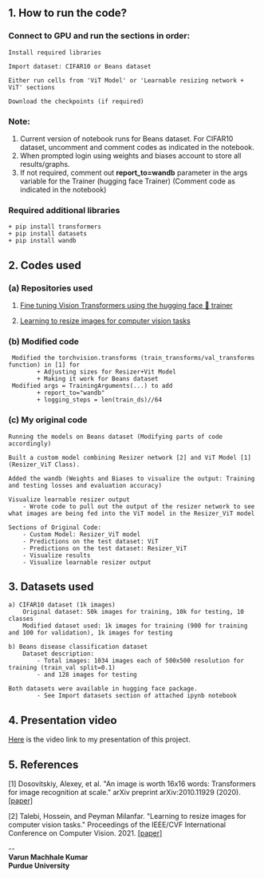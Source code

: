 ## 1. How to run the code?
 ### Connect to GPU and run the sections in order:
   	Install required libraries
	
	Import dataset: CIFAR10 or Beans dataset
	
	Either run cells from 'ViT Model' or 'Learnable resizing network + ViT' sections
 	
	Download the checkpoints (if required)
	
   ### Note:  
   1. Current version of notebook runs for Beans dataset. For CIFAR10 dataset, uncomment and comment codes as indicated in the notebook.  
   2. When prompted login using weights and biases account to store all results/graphs.   
   3. If not required, comment out **report_to=wandb** parameter in the args variable for the Trainer (hugging face Trainer) (Comment code as indicated in the notebook)
   ### Required additional libraries
	+ pip install transformers
	+ pip install datasets
	+ pip install wandb

## 2. Codes used

  ### (a) Repositories used 
	
1. [Fine tuning Vision Transformers using the hugging face 🤗 trainer](https://github.com/NielsRogge/Transformers-Tutorials/blob/master/VisionTransformer/Fine_tuning_the_Vision_Transformer_on_CIFAR_10_with_the_🤗_Trainer.ipynb)
	
2. [Learning to resize images for computer vision tasks](https://github.com/yundaehyuck/Learning-to-resize-images-for-computer-vision-tasks/blob/main/resizing_network.ipynb)
  
  ### (b) Modified code

	 Modified the torchvision.transforms (train_transforms/val_transforms function) in [1] for
			+ Adjusting sizes for Resizer+Vit Model
			+ Making it work for Beans dataset
	 Modified args = TrainingArguments(...) to add
			+ report_to="wandb"
			+ logging_steps = len(train_ds)//64

  ### (c) My original code
	 
 	Running the models on Beans dataset (Modifying parts of code accordingly)
	
	Built a custom model combining Resizer network [2] and ViT Model [1] (Resizer_ViT Class).
	
	Added the wandb (Weights and Biases to visualize the output: Training and testing losses and evaluation accuracy)
	
	Visualize learnable resizer output
	 	- Wrote code to pull out the output of the resizer network to see what images are being fed into the ViT model in the Resizer_ViT model

	Sections of Original Code:
		- Custom Model: Resizer_ViT model
		- Predictions on the test dataset: ViT
		- Predictions on the test dataset: Resizer_ViT
		- Visualize results
		- Visualize learnable resizer output
## 3. Datasets used

	a) CIFAR10 dataset (1k images)
		Original dataset: 50k images for training, 10k for testing, 10 classes
		Modified dataset used: 1k images for training (900 for training and 100 for validation), 1k images for testing
	
	b) Beans disease classification dataset
		Dataset description:
			- Total images: 1034 images each of 500x500 resolution for training (train_val split=0.1) 
			- and 128 images for testing

	Both datasets were available in hugging face package.
			- See Import datasets section of attached ipynb notebook
## 4. Presentation video


[Here](https://youtu.be/WLj-Kjk-TYk) is the video link to my presentation of this project.

## 5. References

[1] Dosovitskiy, Alexey, et al. "An image is worth 16x16 words: Transformers for image recognition at scale." arXiv preprint arXiv:2010.11929 (2020). [[paper]](https://arxiv.org/pdf/2010.11929.pdf)

[2] Talebi, Hossein, and Peyman Milanfar. "Learning to resize images for computer vision tasks." Proceedings of the IEEE/CVF International Conference on Computer Vision. 2021. [[paper]](https://arxiv.org/pdf/2103.09950.pdf)


--  
**Varun Machhale Kumar  
Purdue University**
